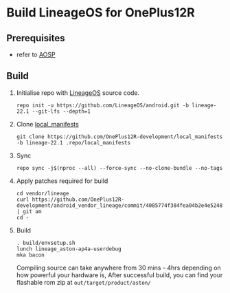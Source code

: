 # Build LineageOS for OnePlus12R

## Prerequisites
- refer to [AOSP](https://source.android.com/docs/setup/start/requirements)

## Build
1. Initialise repo with [LineageOS](https://github.com/LineageOS/android) source code.
    ```
    repo init -u https://github.com/LineageOS/android.git -b lineage-22.1 --git-lfs --depth=1
    ```

2. Clone [local_manifests](https://github.com/OnePlus12R-development/local_manifests)
    ```
    git clone https://github.com/OnePlus12R-development/local_manifests -b lineage-22.1 .repo/local_manifests
    ```

3. Sync
    ```
    repo sync -j$(nproc --all) --force-sync --no-clone-bundle --no-tags
    ```

4. Apply patches required for build
    ```
    cd vendor/lineage
    curl https://github.com/OnePlus12R-development/android_vendor_lineage/commit/4085774f384fea04b2e4e5248ce08e87abbed125.patch | git am
    cd -
    ```
    
5. Build
    ```
    . build/envsetup.sh
    lunch lineage_aston-ap4a-userdebug
    mka bacon
    ```
    Compiling source can take anywhere from 30 mins - 4hrs depending on how powerful your hardware is,
    After successful build, you can find your flashable rom zip at ```out/target/product/aston/```
